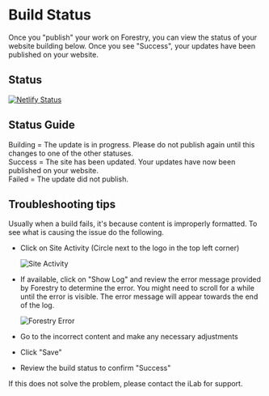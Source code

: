 # Build Status

Once you "publish" your work on Forestry, you can view the status of your website building below. Once you see "Success", your updates have been published on your website. 

## Status

[![Netlify Status](https://api.netlify.com/api/v1/badges/77d8c61a-4fa7-4a5f-9171-da01add55c68/deploy-status)](https://app.netlify.com/sites/csis-india-reforms/deploys)

## Status Guide

Building = The update is in progress. Please do not publish again until this changes to one of the other statuses.  
Success = The site has been updated. Your updates have now been published on your website.  
Failed = The update did not publish. 

## Troubleshooting tips

Usually when a build fails, it's because content is improperly formatted.  To see what is causing the issue do the following.
- Click on Site Activity (Circle next to the logo in the top left corner)  

  ![Site Activity](https://res.cloudinary.com/csisilab/image/upload/v1578601264/site_activity_azttmh.png)

- If available, click on "Show Log" and review the error message provided by Forestry to determine the error. You might need to scroll for a while until the error is visible. The error message will appear towards the end of the log.

  ![Forestry Error](https://res.cloudinary.com/csisilab/image/upload/v1578601268/forestry_error_pmwzb0.png)

- Go to the incorrect content and make any necessary adjustments
- Click "Save"
- Review the build status to confirm "Success"

If this does not solve the problem, please contact the iLab for support.  